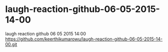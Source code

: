# laugh-reaction-github-06-05-2015-14-00
laugh reaction github 06 05 2015 14:00
https://github.com/keerthikumarowu/laugh-reaction-github-06-05-2015-14-00.git
